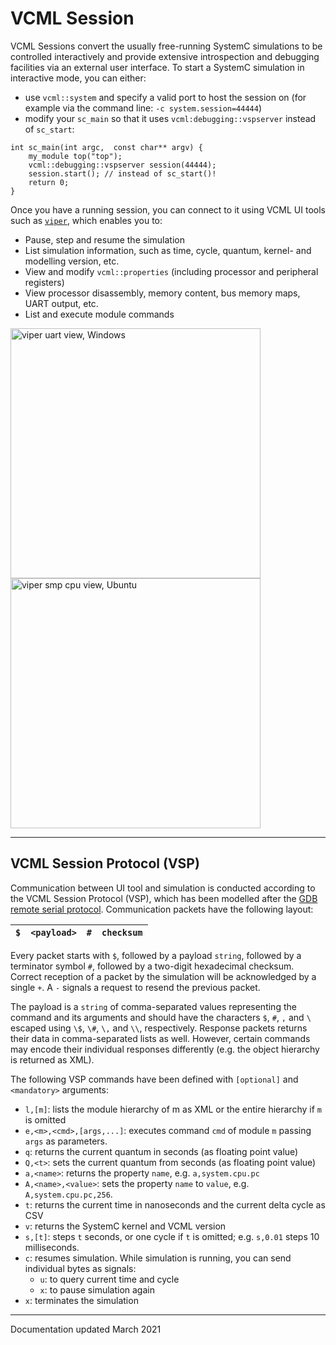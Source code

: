 # VCML Session
VCML Sessions convert the usually free-running SystemC simulations to be
controlled interactively and provide extensive introspection and debugging
facilities via an external user interface. To start a SystemC simulation in
interactive mode, you can either:

* use `vcml::system` and specify a valid port to host the session on (for
example via the command line: `-c system.session=44444`)
* modify your `sc_main` so that it uses `vcml:debugging::vspserver` instead of
`sc_start`:
```
int sc_main(int argc,  const char** argv) {
    my_module top("top");
    vcml::debugging::vspserver session(44444);
    session.start(); // instead of sc_start()!
    return 0;
}
```
Once you have a running session, you can connect to it using VCML UI tools such
as [`viper`](https://github.com/machineware-gmbh/viper/), which enables you to:
* Pause, step and resume the simulation
* List simulation information, such as time, cycle, quantum, kernel- and modelling version, etc.
* View and modify `vcml::properties` (including processor and peripheral registers)
* View processor disassembly, memory content, bus memory maps, UART output, etc.
* List and execute module commands

<a href="https://raw.githubusercontent.com/machineware-gmbh/viper/master/pictures/uart.png"><img src="https://raw.githubusercontent.com/machineware-gmbh/viper/master/pictures/uart.png" alt="viper uart view, Windows" width="400" /></a>
<a href="https://raw.githubusercontent.com/machineware-gmbh/viper/master/pictures/smp2.png"><img src="https://raw.githubusercontent.com/machineware-gmbh/viper/master/pictures/smp2.png" alt="viper smp cpu view, Ubuntu" width="400" /></a>

----
## VCML Session Protocol (VSP)
Communication between UI tool and simulation is conducted according to the VCML
Session Protocol (VSP), which has been modelled after the
[GDB remote serial protocol](https://sourceware.org/gdb/current/onlinedocs/gdb/Remote-Protocol.html).
Communication packets have the following layout:


| `$` | `<payload>` | `#` | `checksum` |
| --- | ----------- | --- | ---------- |

Every packet starts with `$`, followed by a payload `string`, followed by a
terminator symbol `#`, followed by a two-digit hexadecimal checksum. Correct
reception of a packet by the simulation will be acknowledged by a single `+`.
A `-` signals a request to resend the previous packet.

The payload is a `string` of comma-separated values representing the command
and its arguments and should have the characters `$`, `#`, `,` and `\` escaped
using `\$`, `\#`, `\,` and `\\`, respectively.
Response packets returns their data in comma-separated lists as well. However,
certain commands may encode their individual responses differently (e.g. the
object hierarchy is returned as XML).

The following VSP commands have been defined with `[optional]` and `<mandatory>`
arguments:

* `l,[m]`: lists the module hierarchy of m as XML or the entire hierarchy if `m` is omitted
* `e,<m>,<cmd>,[args,...]`: executes command `cmd` of module `m` passing `args` as parameters.
* `q`: returns the current quantum in seconds (as floating point value)
* `Q,<t>`: sets the current quantum from seconds (as floating point value)
* `a,<name>`: returns the property `name`, e.g. `a,system.cpu.pc`
* `A,<name>,<value>`: sets the property `name` to `value`, e.g. `A,system.cpu.pc,256`.
* `t`: returns the current time in nanoseconds and the current delta cycle as CSV
* `v`: returns the SystemC kernel and VCML version
* `s,[t]`: steps `t` seconds, or one cycle if `t` is omitted; e.g. `s,0.01` steps 10 milliseconds.
* `c`: resumes simulation. While simulation is running, you can send individual bytes as signals:
  * `u`: to query current time and cycle
  * `x`: to pause simulation again
* `x`: terminates the simulation

----
Documentation updated March 2021
